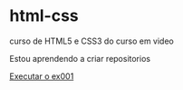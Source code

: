# html-css
 curso de HTML5 e CSS3 do curso em video

Estou aprendendo a criar repositorios 

<a href="https://isa490.github.io/html-css/">Executar o ex001</a>